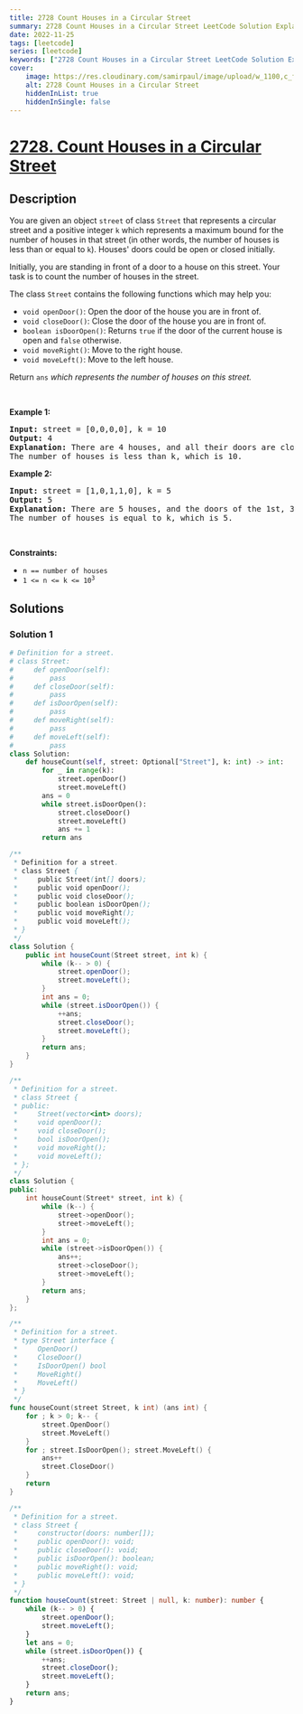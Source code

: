 ```yaml
---
title: 2728 Count Houses in a Circular Street
summary: 2728 Count Houses in a Circular Street LeetCode Solution Explained
date: 2022-11-25
tags: [leetcode]
series: [leetcode]
keywords: ["2728 Count Houses in a Circular Street LeetCode Solution Explained in all languages", "2728 Count Houses in a Circular Street", "LeetCode", "leetcode solution in Python3 C++ Java Go PHP Ruby Swift TypeScript Rust C# JavaScript C", "GeeksforGeeks", "InterviewBit", "Coding Ninjas", "HackerRank", "HackerEarth", "CodeChef", "TopCoder", "AlgoExpert", "freeCodeCamp", "Codeforces", "GitHub", "AtCoder", "Samir Paul"]
cover:
    image: https://res.cloudinary.com/samirpaul/image/upload/w_1100,c_fit,co_rgb:FFFFFF,l_text:Arial_75_bold:2728 Count Houses in a Circular Street - Solution Explained/problem-solving.webp
    alt: 2728 Count Houses in a Circular Street
    hiddenInList: true
    hiddenInSingle: false
---
```



# [2728. Count Houses in a Circular Street](https://leetcode.com/problems/count-houses-in-a-circular-street)


## Description

<p>You are given an object <code>street</code> of class <code>Street</code> that represents a circular street and a positive integer <code>k</code> which represents a maximum bound for the number of houses in that street (in other words, the number of houses is less than or equal to <code>k</code>). Houses&#39; doors could be open or closed initially.</p>

<p>Initially, you are standing in front of a door to a house on this street. Your task is to count the number of houses in the street.</p>

<p>The class <code>Street</code> contains the following functions which may help you:</p>

<ul>
	<li><code>void openDoor()</code>: Open the door of the house you are in front of.</li>
	<li><code>void closeDoor()</code>: Close the door of the house you are in front of.</li>
	<li><code>boolean isDoorOpen()</code>: Returns <code>true</code> if the door of the current house is open and <code>false</code> otherwise.</li>
	<li><code>void moveRight()</code>: Move to the right house.</li>
	<li><code>void moveLeft()</code>: Move to the left house.</li>
</ul>

<p>Return <code>ans</code> <em>which represents the number of houses on this street.</em></p>

<p>&nbsp;</p>
<p><strong class="example">Example 1:</strong></p>

<pre>
<strong>Input:</strong> street = [0,0,0,0], k = 10
<strong>Output:</strong> 4
<strong>Explanation:</strong> There are 4 houses, and all their doors are closed. 
The number of houses is less than k, which is 10.</pre>

<p><strong class="example">Example 2:</strong></p>

<pre>
<strong>Input:</strong> street = [1,0,1,1,0], k = 5
<strong>Output:</strong> 5
<strong>Explanation:</strong> There are 5 houses, and the doors of the 1st, 3rd, and 4th house (moving in the right direction) are open, and the rest are closed.
The number of houses is equal to k, which is 5.
</pre>

<p>&nbsp;</p>
<p><strong>Constraints:</strong></p>

<ul>
	<li><code>n == number of houses</code></li>
	<li><code>1 &lt;= n &lt;= k &lt;= 10<sup>3</sup></code></li>
</ul>

## Solutions

### Solution 1

<!-- tabs:start -->

```python
# Definition for a street.
# class Street:
#     def openDoor(self):
#         pass
#     def closeDoor(self):
#         pass
#     def isDoorOpen(self):
#         pass
#     def moveRight(self):
#         pass
#     def moveLeft(self):
#         pass
class Solution:
    def houseCount(self, street: Optional["Street"], k: int) -> int:
        for _ in range(k):
            street.openDoor()
            street.moveLeft()
        ans = 0
        while street.isDoorOpen():
            street.closeDoor()
            street.moveLeft()
            ans += 1
        return ans
```

```java
/**
 * Definition for a street.
 * class Street {
 *     public Street(int[] doors);
 *     public void openDoor();
 *     public void closeDoor();
 *     public boolean isDoorOpen();
 *     public void moveRight();
 *     public void moveLeft();
 * }
 */
class Solution {
    public int houseCount(Street street, int k) {
        while (k-- > 0) {
            street.openDoor();
            street.moveLeft();
        }
        int ans = 0;
        while (street.isDoorOpen()) {
            ++ans;
            street.closeDoor();
            street.moveLeft();
        }
        return ans;
    }
}
```

```cpp
/**
 * Definition for a street.
 * class Street {
 * public:
 *     Street(vector<int> doors);
 *     void openDoor();
 *     void closeDoor();
 *     bool isDoorOpen();
 *     void moveRight();
 *     void moveLeft();
 * };
 */
class Solution {
public:
    int houseCount(Street* street, int k) {
        while (k--) {
            street->openDoor();
            street->moveLeft();
        }
        int ans = 0;
        while (street->isDoorOpen()) {
            ans++;
            street->closeDoor();
            street->moveLeft();
        }
        return ans;
    }
};
```

```go
/**
 * Definition for a street.
 * type Street interface {
 *     OpenDoor()
 *     CloseDoor()
 *     IsDoorOpen() bool
 *     MoveRight()
 *     MoveLeft()
 * }
 */
func houseCount(street Street, k int) (ans int) {
	for ; k > 0; k-- {
		street.OpenDoor()
		street.MoveLeft()
	}
	for ; street.IsDoorOpen(); street.MoveLeft() {
		ans++
		street.CloseDoor()
	}
	return
}
```

```ts
/**
 * Definition for a street.
 * class Street {
 *     constructor(doors: number[]);
 *     public openDoor(): void;
 *     public closeDoor(): void;
 *     public isDoorOpen(): boolean;
 *     public moveRight(): void;
 *     public moveLeft(): void;
 * }
 */
function houseCount(street: Street | null, k: number): number {
    while (k-- > 0) {
        street.openDoor();
        street.moveLeft();
    }
    let ans = 0;
    while (street.isDoorOpen()) {
        ++ans;
        street.closeDoor();
        street.moveLeft();
    }
    return ans;
}
```

<!-- tabs:end -->

<!-- end -->
